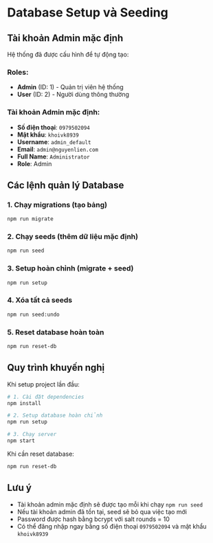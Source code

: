 # Database Setup và Seeding

## Tài khoản Admin mặc định

Hệ thống đã được cấu hình để tự động tạo:

### Roles:
- **Admin** (ID: 1) - Quản trị viên hệ thống
- **User** (ID: 2) - Người dùng thông thường

### Tài khoản Admin mặc định:
- **Số điện thoại**: `0979502094`
- **Mật khẩu**: `khoivk8939`
- **Username**: `admin_default`
- **Email**: `admin@nguyenlien.com`
- **Full Name**: `Administrator`
- **Role**: Admin

## Các lệnh quản lý Database

### 1. Chạy migrations (tạo bảng)
```bash
npm run migrate
```

### 2. Chạy seeds (thêm dữ liệu mặc định)
```bash
npm run seed
```

### 3. Setup hoàn chỉnh (migrate + seed)
```bash
npm run setup
```

### 4. Xóa tất cả seeds
```bash
npm run seed:undo
```

### 5. Reset database hoàn toàn
```bash
npm run reset-db
```

## Quy trình khuyến nghị

Khi setup project lần đầu:
```bash
# 1. Cài đặt dependencies
npm install

# 2. Setup database hoàn chỉnh
npm run setup

# 3. Chạy server
npm start
```

Khi cần reset database:
```bash
npm run reset-db
```

## Lưu ý

- Tài khoản admin mặc định sẽ được tạo mỗi khi chạy `npm run seed`
- Nếu tài khoản admin đã tồn tại, seed sẽ bỏ qua việc tạo mới
- Password được hash bằng bcrypt với salt rounds = 10
- Có thể đăng nhập ngay bằng số điện thoại `0979502094` và mật khẩu `khoivk8939`
